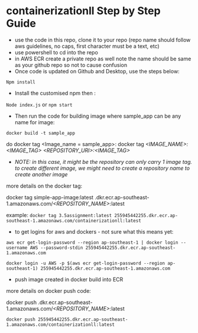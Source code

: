 # containerizationll Step by Step Guide

- use the code in this repo, clone it to your repo (repo name should follow aws guidelines, no caps, first character must be a text, etc)
- use powershell to cd into the repo
- in AWS ECR create a private repo as well note the name should be same as your github repo so not to cause confusion
- Once code is updated on Github and Desktop, use the steps below:
  
`Npm install`

- Install the customised npm then :

`Node index.js` or `npm start`

- Then run the code for building image where sample_app can be any name for image:

`docker build -t sample_app`

do docker tag <Image_name = sample_app>:
docker tag *<IMAGE_NAME>:<IMAGE_TAG>  <REPOSITORY_URI>:<IMAGE_TAG>*

   -  *NOTE:* _in this case, it might be the repository can only carry 1 image tag. to create different image, we might need to create a repository name to create another image_

more details on the docker tag:

docker tag simple-app-image:latest *<account no.>*.dkr.ecr.ap-southeast-1.amazonaws.com/*<REPOSITORY_NAME>*:latest

example:
`docker tag 3.5assignment:latest 255945442255.dkr.ecr.ap-southeast-1.amazonaws.com/containerizationll:latest`

- to get logins for aws and dockers - not sure what this means yet:

`aws ecr get-login-password --region ap-southeast-1 | docker login --username AWS --password-stdin 255945442255.dkr.ecr.ap-southeast-1.amazonaws.com`

`docker login -u AWS -p $(aws ecr get-login-password --region ap-southeast-1) 255945442255.dkr.ecr.ap-southeast-1.amazonaws.com`

- push image created in docker build into ECR

more details on docker push code:

docker push *<account no.>*.dkr.ecr.ap-southeast-1.amazonaws.com/*<REPOSITORY_NAME>*:latest

`docker push 255945442255.dkr.ecr.ap-southeast-1.amazonaws.com/containerizationll:latest`


